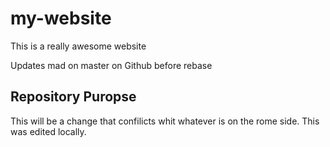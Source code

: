 # my-website

This is a really awesome website

Updates mad on master on Github before rebase

## Repository Puropse

This will be a change that confilicts
whit whatever is on the rome side.
This was edited locally.
